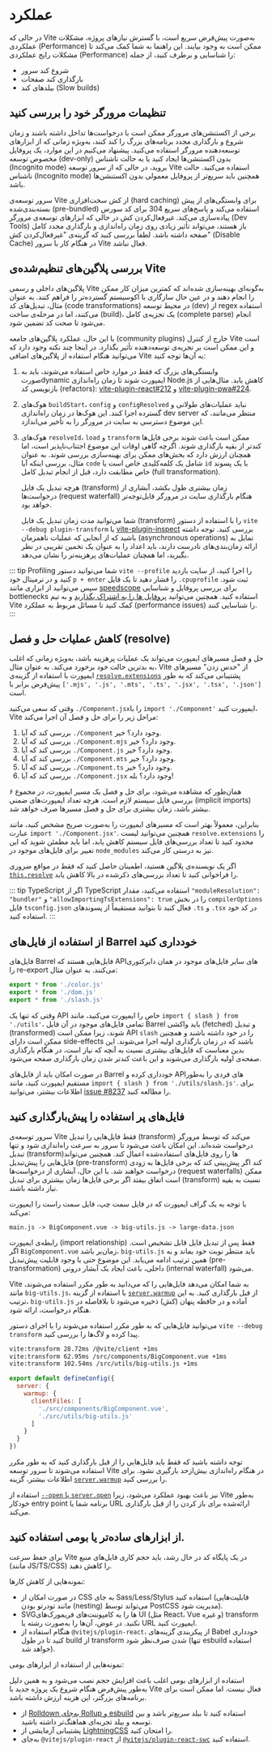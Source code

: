 # عملکرد

در حالی که Vite به‌صورت پیش‌فرض سریع است، با گسترش نیازهای پروژه، مشکلات عملکردی (Performance) ممکن است به وجود بیایند. این راهنما به شما کمک می‌کند تا مشکلات رایج عملکردی (Performance) را شناسایی و برطرف کنید، از جمله:

- شروع کند سرور
- بارگذاری کند صفحات
- بیلدهای کند (Slow builds)

## تنظیمات مرورگر خود را بررسی کنید

برخی از اکستنشن‌های مرورگر ممکن است با درخواست‌ها تداخل داشته باشند و زمان شروع و بارگذاری مجدد برنامه‌های بزرگ را کند کنند، به‌ویژه زمانی که از ابزارهای توسعه‌دهنده مرورگر استفاده می‌کنید. پیشنهاد می‌کنیم در این موارد، یک پروفایل مخصوص توسعه (dev-only) بدون اکستنشن‌ها ایجاد کنید یا به حالت ناشناس (Incognito mode) بروید، در حالی که از سرور توسعه Vite استفاده می‌کنید. حالت ناشناس (Incognito mode) همچنین باید سریع‌تر از پروفایل معمولی بدون اکستنشن‌ها باشد.

سرور توسعه‌ی Vite از کش سخت‌افزاری (hard caching) برای وابستگی‌های از پیش بسته‌بندی‌شده (pre-bundled) استفاده می‌کند و پاسخ‌های سریع 304 برای کد سورس پیاده‌سازی می‌کند. غیرفعال‌کردن کش در حالی که ابزارهای توسعه‌ی مرورگر (Dev Tools) باز هستند، می‌تواند تأثیر زیادی روی زمان راه‌اندازی و بارگذاری مجدد کامل صفحه داشته باشد. لطفاً بررسی کنید که گزینه‌ی "غیرفعال‌کردن کش" (Disable Cache) در هنگام کار با سرور Vite فعال نباشد.

## بررسی پلاگین‌های تنظیم‌شده‌ی Vite

پلاگین‌های داخلی و رسمی Vite به‌گونه‌ای بهینه‌سازی شده‌اند که کمترین میزان کار ممکن را انجام دهند و در عین حال سازگاری با اکوسیستم گسترده‌تر را فراهم کنند. به عنوان مثال، تبدیل‌های کد (code transformations) در محیط توسعه (dev) از regex استفاده می‌کنند، اما در مرحله‌ی ساخت (build)، یک تجزیه‌ی کامل (complete parse) انجام می‌شود تا صحت کد تضمین شود.

با این حال، عملکرد پلاگین‌های جامعه (community plugins) خارج از کنترل Vite است و این ممکن است بر تجربه‌ی توسعه‌دهنده تأثیر بگذارد. در اینجا چند نکته وجود دارد که می‌توانید هنگام استفاده از پلاگین‌های اضافی Vite به آن‌ها توجه کنید:

1. وابستگی‌های بزرگ که فقط در موارد خاص استفاده می‌شوند، باید به صورتdynamic ایمپورت شوند تا زمان راه‌اندازی Node.js کاهش یابد. مثال‌هایی از بازنویسی کد (refactors): [vite-plugin-react#212](https://github.com/vitejs/vite-plugin-react/pull/212) و [vite-plugin-pwa#224](https://github.com/vite-pwa/vite-plugin-pwa/pull/244).

2. هوک‌های `buildStart`، `config` و `configResolved` نباید عملیات‌های طولانی و گسترده اجرا کنند. این هوک‌ها در زمان راه‌اندازی dev server منتظر می‌مانند، که این موضوع دسترسی به سایت در مرورگر را به تأخیر می‌اندازد.

3. هوک‌های `resolveId`، `load` و `transform` ممکن است باعث شوند برخی فایل‌ها کندتر از بقیه بارگذاری شوند. اگرچه گاهی اوقات این موضوع اجتناب‌ناپذیر است، اما همچنان ارزش دارد که بخش‌های ممکن برای بهینه‌سازی بررسی شوند. به عنوان مثال، بررسی اینکه آیا `code` شامل یک کلمه‌کلیدی خاص است یا `id` با یک پسوند خاص مطابقت دارد، قبل از انجام تبدیل کامل (full transformation).

   هرچه تبدیل یک فایل (transform) زمان بیشتری طول بکشد، آبشاری از درخواست‌ها (request waterfall) هنگام بارگذاری سایت در مرورگر قابل‌توجه‌تر خواهد بود.

   شما می‌توانید مدت زمان تبدیل یک فایل (transform) را با استفاده از دستور `vite --debug plugin-transform` یا [vite-plugin-inspect](https://github.com/antfu/vite-plugin-inspect) بررسی کنید. توجه داشته باشید که از آنجایی که عملیات ناهمزمان (asynchronous operations) تمایل به ارائه زمان‌بندی‌های نادرست دارند، باید اعداد را به عنوان یک تخمین تقریبی در نظر بگیرید، اما همچنان عملیات‌های پرهزینه‌تر را نشان می‌دهد.

::: tip Profiling
شما می‌توانید دستور `vite --profile` را اجرا کنید، از سایت بازدید کنید و در ترمینال خود `p + enter` را فشار دهید تا یک فایل `‎.cpuprofile` ثبت شود. سپس می‌توانید از ابزاری مانند [speedscope](https://www.speedscope.app) برای بررسی پروفایل و شناسایی bottlenecks استفاده کنید. همچنین می‌توانید [پروفایل ها را به اشتراک بگذارید](https://chat.vite.dev) و به تیم Vite کمک کنید تا مسائل مربوط به عملکرد (performance issues) را شناسایی کنند.
:::

## کاهش عملیات حل و فصل (resolve)

حل و فصل مسیرهای ایمپورت می‌تواند یک عملیات پرهزینه باشد، به‌ویژه زمانی که اغلب به بدترین حالت خود برخورد می‌کند. به عنوان مثال، Vite از "حدس زدن" مسیرهای ایمپورت با استفاده از گزینه‌ی [`resolve.extensions`](/config/shared-options.md#resolve-extensions) پشتیبانی می‌کند که به طور پیش‌فرض برابر با `['‎.mjs', '‎.js', '‎.mts', '‎.ts', '‎.jsx', '‎.tsx', '‎.json'] `است.

وقتی که سعی می‌کنید `‎./Component.jsx`را با `import './Component'` ایمپورت کنید، Vite مراحل زیر را برای حل و فصل آن اجرا می‌کند:

1. بررسی کند که آیا `‎./Component` وجود دارد؟ خیر.
2. بررسی کند که آیا `‎./Component.mjs` وجود دارد؟ خیر.
3. بررسی کند که آیا `‎./Component.js` وجود دارد؟ خیر.
4. بررسی کند که آیا `‎./Component.mts` وجود دارد؟ خیر.
5. بررسی کند که آیا `‎./Component.ts` وجود دارد؟ خیر.
6. بررسی کند که آیا `‎./Component.jsx` وجود دارد؟ بله!

همان‌طور که مشاهده می‌شود، برای حل و فصل یک مسیر ایمپورت، در مجموع ۶ بررسی فایل سیستم لازم است. هرچه تعداد ایمپورت‌های ضمنی (implicit imports) بیشتر باشد، زمان بیشتری برای حل و فصل مسیرها صرف خواهد شد.

بنابراین، معمولاً بهتر است که مسیرهای ایمپورت را به‌صورت صریح مشخص کنید، مانند عبارت `import './Component.jsx'`. همچنین می‌توانید لیست `resolve.extensions` را محدود کنید تا تعداد بررسی‌های فایل سیستم کاهش یابد، اما باید مطمئن شوید که این تغییر برای فایل‌های موجود در `node_modules` نیز به درستی کار می‌کند.

اگر یک نویسنده‌ی پلاگین هستید، اطمینان حاصل کنید که فقط در مواقع ضروری [`this.resolve`](https://rollupjs.org/plugin-development/#this-resolve) را فراخوانی کنید تا تعداد بررسی‌های ذکرشده در بالا کاهش یابد.

::: tip TypeScript
اگر از TypeScript استفاده می‌کنید، مقدار `"moduleResolution": "bundler"` و `‎"allowImportingTsExtensions": true` را در بخش `compilerOptions` فایل `tsconfig.json` فعال کنید تا بتوانید مستقیماً از پسوندهای `‎.ts` و `‎.tsx` در کد خود استفاده کنید.
:::

## از استفاده از فایل‌های Barrel خودداری کنید

فایل‌های Barrel فایل‌هایی هستند که APIهای سایر فایل‌های موجود در همان دایرکتوری را re-export می‌کنند. به عنوان مثال:

```js [src/utils/index.js]
export * from './color.js'
export * from './dom.js'
export * from './slash.js'
```

وقتی که تنها یک API خاص را ایمپورت می‌کنید، مانند `import { slash } from './utils'`، تمامی فایل‌های موجود در آن فایل Barrel باید واکشی (fetched) و تبدیل (transformed) شوند، زیرا ممکن است API `slash` را در خود داشته باشند و همچنین ممکن است دارای side-effects باشند که در زمان بارگذاری اولیه اجرا می‌شوند. این بدین معناست که فایل‌های بیشتری نسبت به آنچه که نیاز است، در هنگام بارگذاری صفحه‌ی اولیه بارگذاری می‌شوند و این باعث کندتر شدن زمان بارگذاری صفحه می‌شود.

در صورت امکان باید از فایل‌های Barrel خودداری کرده و APIهای فردی را به‌طور مستقیم ایمپورت کنید، مانند `import { slash } from './utils/slash.js'‎`. برای اطلاعات بیشتر، می‌توانید [issue #8237](https://github.com/vitejs/vite/issues/8237) را مطالعه کنید.

## فایل‌های پر استفاده را پیش‌بارگذاری کنید

سرور توسعه‌ی Vite فقط فایل‌هایی را تبدیل (transform) می‌کند که توسط مرورگر درخواست شده‌اند. این امکان باعث می‌شود تا سرور به سرعت راه‌اندازی شود و تنها تبدیل (transform)ها را روی فایل‌های استفاده‌شده اعمال کند. همچنین می‌تواند فایل‌هایی را پیش‌تبدیل (pre-transform) کند اگر پیش‌بینی کند که برخی فایل‌ها به زودی درخواست خواهند شد. با این حال، آبشاری از درخواست‌ها (request waterfalls) ممکن است اتفاق بیفتد اگر برخی فایل‌ها زمان بیشتری برای تبدیل (transform) نسبت به بقیه نیاز داشته باشند.

با توجه به یک گراف ایمپورت که در فایل سمت چپ، فایل سمت راست را ایمپورت می‌کند:

```
main.js -> BigComponent.vue -> big-utils.js -> large-data.json
```

رابطه‌ی ایمپورت (import relationship) فقط پس از تبدیل فایل قابل تشخیص است. اگر `BigComponent.vue` زمان‌بر باشد، `big-utils.js` باید منتظر نوبت خود بماند و به همین ترتیب ادامه می‌یابد. این موضوع حتی با وجود قابلیت پیش‌تبدیل (pre-transformation) داخلی، باعث ایجاد یک آبشار درونی (internal waterfall) می‌شود.

Vite به شما امکان می‌دهد فایل‌هایی را که می‌دانید به طور مکرر استفاده می‌شوند، مانند `big-utils.js`، با استفاده از گزینه [`server.warmup`](/config/server-options.md#server-warmup) از قبل بارگذاری کنید. به این ترتیب، `big-utils.js` آماده و در حافظه پنهان (کش) ذخیره می‌شود تا بلافاصله در هنگام درخواست، ارائه شود.

می‌توانید فایل‌هایی که به طور مکرر استفاده می‌شوند را با اجرای دستور `vite --debug transform` پیدا کرده و لاگ‌ها را بررسی کنید.

```bash
vite:transform 28.72ms /@vite/client +1ms
vite:transform 62.95ms /src/components/BigComponent.vue +1ms
vite:transform 102.54ms /src/utils/big-utils.js +1ms
```

```js [vite.config.js]
export default defineConfig({
  server: {
    warmup: {
      clientFiles: [
        './src/components/BigComponent.vue',
        './src/utils/big-utils.js'
      ]
    }
  }
})
```

توجه داشته باشید که فقط باید فایل‌هایی را از قبل بارگذاری کنید که به طور مکرر استفاده می‌شوند تا سرور توسعه Vite در هنگام راه‌اندازی بیش‌ازحد بارگیری نشود. برای اطلاعات بیشتر، گزینه [`server.warmup`](/config/server-options.md#server-warmup) را بررسی کنید.

استفاده از [`‎--open` یا `server.open`](/config/server-options.html#server-open) نیز باعث بهبود عملکرد می‌شود، زیرا Vite به‌طور خودکار entry point برنامه شما یا URL ارائه‌شده برای باز کردن را از قبل بارگذاری می‌کند.

## از ابزارهای ساده‌تر یا بومی استفاده کنید.

برای حفظ سرعت Vite در یک پایگاه کد در حال رشد، باید حجم کاری فایل‌های منبع (مانند JS/TS/CSS) را کاهش دهید.

نمونه‌هایی از کاهش کارها:

- در صورت امکان از CSS به جای Sass/Less/Stylus استفاده کنید (قابلیت‌هایی مانند تودرتو بودن (nesting) می‌تواند توسط PostCSS مدیریت شود).
- SVGها را به کامپوننت‌های فریمورک‌های UI (مثل React، Vue و غیره) transform نکنید. در عوض، آن‌ها را به‌صورت رشته یا URL ایمپورت کنید.
- هنگام استفاده از `‎@vitejs/plugin-react`، از پیکربندی گزینه‌های Babel خودداری کنید تا در طول build از transform شدن صرف‌نظر شود (تنها esbuild استفاده خواهد شد).

نمونه‌هایی از استفاده از ابزارهای بومی:

استفاده از ابزارهای بومی اغلب باعث افزایش حجم نصب می‌شود و به همین دلیل به‌طور پیش‌فرض هنگام شروع یک پروژه جدید با Vite فعال نیست. اما ممکن است برای برنامه‌های بزرگتر، این هزینه ارزش داشته باشد.

- از [Rolldown به‌جای Rollup و esbuild](./rolldown) استفاده کنید تا بیلد سریع‌تر باشد و بین توسعه و بیلد تجربه‌ای هماهنگ‌تر داشته باشید.
- پشتیبانی آزمایشی از [LightningCSS](https://github.com/vitejs/vite/discussions/13835) را امتحان کنید.
- به‌جای `‎@vitejs/plugin-react` از [`‎@vitejs/plugin-react-swc`](https://github.com/vitejs/vite-plugin-react-swc) استفاده کنید.
